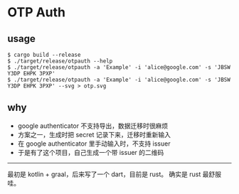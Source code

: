 # OTP Auth

## usage

```
$ cargo build --release
$ ./target/release/otpauth --help
$ ./target/release/otpauth -a 'Example' -i 'alice@google.com' -s 'JBSW Y3DP EHPK 3PXP'
$ ./target/release/otpauth -a 'Example' -i 'alice@google.com' -s 'JBSW Y3DP EHPK 3PXP' --svg > otp.svg
```

## why
- google authenticator 不支持导出，数据迁移时很麻烦
- 方案之一，生成时把 secret 记录下来，迁移时重新输入
- 在 google authenticator 里手动输入时，不支持 issuer
- 于是有了这个项目，自己生成一个带 issuer 的二维码

---

最初是 kotlin + graal，后来写了一个 dart，目前是 rust。
确实是 rust 最舒服哇。
